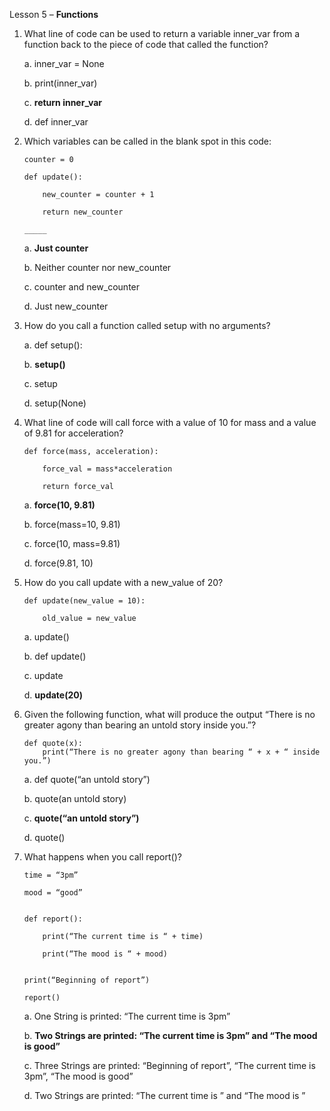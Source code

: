 Lesson 5 – **Functions**

1.	What line of code can be used to return a variable inner_var from a function back to the piece of code that called the function?

	a.	inner_var = None
	
	b.	print(inner_var)
	
	c.	**return inner_var**
	
	d.	def inner_var
	
2.	Which variables can be called in the blank spot in this code:

		counter = 0

		def update():
		
			new_counter = counter + 1
			
			return new_counter
			
		_____

	a.	**Just counter**
	
	b.	Neither counter nor new_counter
	
	c.	counter and new_counter
	
	d.	Just new_counter
	
3.	How do you call a function called setup with no arguments?

	a.	def setup():
	
	b.	**setup()**
	
	c.	setup
	
	d.	setup(None)
	
4.	What line of code will call force with a value of 10 for mass and a value of 9.81 for acceleration?

		def force(mass, acceleration):
		
			force_val = mass*acceleration
			
			return force_val


      a.	**force(10, 9.81)**

      b.	force(mass=10, 9.81)
	
      c.	force(10, mass=9.81)
	
      d.	force(9.81, 10)
	
5.	How do you call update with a new_value of 20?

		def update(new_value = 10):
	
			old_value = new_value

	a.	update()
	
	b.	def update()
	
	c.	update
	
	d.	**update(20)**

6.	Given the following function, what will produce the output “There is no greater agony than bearing an untold story inside you.”?

		def quote(x):
			print(“There is no greater agony than bearing “ + x + “ inside you.”)

	a.	def quote(“an untold story”)
	
	b.	quote(an untold story)
	
	c.	**quote(“an untold story”)**
	
	d.	quote()

7.	What happens when you call report()?

		time = “3pm”
		
		mood = “good”
		
		
		def report():
		
			print(“The current time is “ + time)
			
			print(“The mood is “ + mood)
			
		
		print(“Beginning of report”)
		
		report()

	a.	One String is printed: “The current time is 3pm”
	
	b.	**Two Strings are printed: “The current time is 3pm” and “The mood is good”**
	
	c.	Three Strings are printed: “Beginning of report”, “The current time is 3pm”, “The mood is good”
	
	d.	Two Strings are printed: “The current time is ” and “The mood is ”

